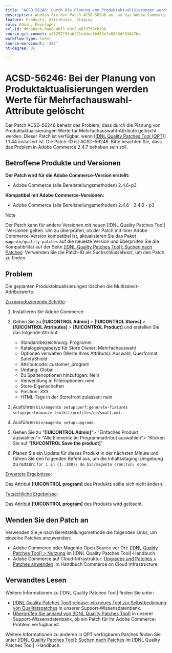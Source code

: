 ```yaml
---
title: "ACSD-56246: Durch die Planung von Produktaktualisierungen werden die multiselect-Attributwerte gelöscht."
description: Wenden Sie den Patch ACSD-56246 an, um das Adobe Commerce-Problem zu beheben, bei dem durch die Planung von Produktaktualisierungen die Multiselect-Attributwerte gelöscht werden.
feature: Products, Attributes, Staging
role: Admin, Developer
exl-id: ddca8ac0-6aa8-4bf1-b8c2-4819758cb198
source-git-commit: a28257f55abf21cddec9b415e7e8858df33647be
workflow-type: tm+mt
source-wordcount: '387'
ht-degree: 0%

---
```


# ACSD-56246: Bei der Planung von Produktaktualisierungen werden Werte für Mehrfachauswahl-Attribute gelöscht

Der Patch ACSD-56246 behebt das Problem, dass durch die Planung von Produktaktualisierungen Werte für Mehrfachauswahl-Attribute gelöscht werden. Dieser Patch ist verfügbar, wenn [[!DNL Quality Patches Tool (QPT)]](/help/announcements/adobe-commerce-announcements/magento-quality-patches-released-new-tool-to-self-serve-quality-patches.md) 1.1.44 installiert ist. Die Patch-ID ist ACSD-56246. Bitte beachten Sie, dass das Problem in Adobe Commerce 2.4.7 behoben sein soll.

## Betroffene Produkte und Versionen

**Der Patch wird für die Adobe Commerce-Version erstellt:**

* Adobe Commerce (alle Bereitstellungsmethoden) 2.4.6-p3

**Kompatibel mit Adobe Commerce-Versionen:**

* Adobe Commerce (alle Bereitstellungsmethoden) 2.4.6 - 2.4.6 - p3

>[!NOTE]
>
>Der Patch kann für andere Versionen mit neuen [!DNL Quality Patches Tool] -Versionen gelten. Um zu überprüfen, ob der Patch mit Ihrer Adobe Commerce-Version kompatibel ist, aktualisieren Sie das Paket `magento/quality-patches` auf die neueste Version und überprüfen Sie die Kompatibilität auf der Seite [[!DNL Quality Patches Tool]: Suchen nach Patches](https://experienceleague.adobe.com/tools/commerce-quality-patches/index.html). Verwenden Sie die Patch-ID als Suchschlüsselwort, um den Patch zu finden.

## Problem

Die geplanten Produktaktualisierungen löschen die Multiselect-Attributwerte.

<u>Zu reproduzierende Schritte</u>:

1. Installieren Sie Adobe Commerce.
1. Gehen Sie zu **[!UICONTROL Admin]** > **[!UICONTROL Stores]** > **[!UICONTROL Attributes]** > **[!UICONTROL Product]** und erstellen Sie das folgende Attribut:

   * Standardbezeichnung: Programm
   * Katalogeingabetyp für Store Owner: Mehrfachauswahl
   * Optionen verwalten (Werte Ihres Attributs): Auswahl, Querformat, SafetyShield
   * Attributcode: customer_program
   * Umfang: Global
   * Zu Spaltenoptionen hinzufügen: Nein
   * Verwendung in Filteroptionen: nein
   * Store-Eigenschaften
   * Position: *333*
   * HTML-Tags in der Storefront zulassen: nein

1. Ausführen
   `bin/magento setup:perf:generate-fixtures setup/performance-toolkit/profiles/ce/small.xml`.
1. Ausführen
   `bin/magento setup:upgrade`.
1. Gehen Sie zu &quot;**[!UICONTROL Admin]**&quot;> &quot;Einfaches Produkt auswählen&quot;> &quot;Alle Elemente im Programmattribut auswählen&quot;> &quot;Klicken Sie auf &quot;**[!UICONTROL Save the product]**&quot;.
1. Planen Sie ein Update für dieses Produkt in der nächsten Minute und führen Sie den folgenden Befehl aus, um die Inhaltsstaging-Umgebung zu nutzen:
   `for i in {1..100}; do bin/magento cron:run; done`.

<u>Erwartete Ergebnisse</u>:

Das Attribut **[!UICONTROL program]** des Produkts sollte sich nicht ändern.

<u>Tatsächliche Ergebnisse</u>:

Das Attribut **[!UICONTROL program]** des Produkts wird gelöscht.

## Wenden Sie den Patch an

Verwenden Sie je nach Bereitstellungsmethode die folgenden Links, um einzelne Patches anzuwenden:

* Adobe Commerce oder Magento Open Source vor Ort: [[!DNL Quality Patches Tool] > Nutzung](https://experienceleague.adobe.com/docs/commerce-operations/tools/quality-patches-tool/usage.html) im [!DNL Quality Patches Tool]-Handbuch.
* Adobe Commerce auf Cloud-Infrastruktur: [Upgrades und Patches > Patches anwenden](https://experienceleague.adobe.com/docs/commerce-cloud-service/user-guide/develop/upgrade/apply-patches.html) im Handbuch Commerce on Cloud Infrastructure.

## Verwandtes Lesen

Weitere Informationen zu [!DNL Quality Patches Tool] finden Sie unter:

* [[!DNL Quality Patches Tool] release: ein neues Tool zur Selbstbedienung von Qualitätspatches](/help/announcements/adobe-commerce-announcements/magento-quality-patches-released-new-tool-to-self-serve-quality-patches.md) in unserer Support-Wissensdatenbank.
* [Überprüfen Sie anhand von  [!DNL Quality Patches Tool]](/help/support-tools/patches-available-in-qpt-tool/check-patch-for-magento-issue-with-magento-quality-patches.md) in unserer Support-Wissensdatenbank, ob ein Patch für Ihr Adobe Commerce-Problem verfügbar ist.

Weitere Informationen zu anderen in QPT verfügbaren Patches finden Sie unter [[!DNL Quality Patches Tool]: Suchen nach Patches](https://experienceleague.adobe.com/tools/commerce-quality-patches/index.html) im [!DNL Quality Patches Tool] -Handbuch.
